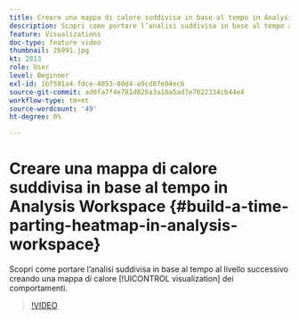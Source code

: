 ```yaml
---
title: Creare una mappa di calore suddivisa in base al tempo in Analysis Workspace
description: Scopri come portare l’analisi suddivisa in base al tempo al livello successivo creando una visualizzazione mappa di calore dei comportamenti.
feature: Visualizations
doc-type: feature video
thumbnail: 26991.jpg
kt: 2813
role: User
level: Beginner
exl-id: 1bf591a4-fdce-4053-80d4-a9cd87e04ec6
source-git-commit: ad0fa7f4e781d826a3a10a5ad7e7022334cb44e4
workflow-type: tm+mt
source-wordcount: '49'
ht-degree: 0%

---
```


# Creare una mappa di calore suddivisa in base al tempo in Analysis Workspace {#build-a-time-parting-heatmap-in-analysis-workspace}

Scopri come portare l’analisi suddivisa in base al tempo al livello successivo creando una mappa di calore [!UICONTROL visualization] dei comportamenti.

>[!VIDEO](https://video.tv.adobe.com/v/26991/?quality=12)
